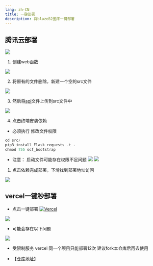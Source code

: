 ```yaml
---
lang: zh-CN
title: 一键部署
description: 将blazeB2图床一键部署
---
```


## 腾讯云部署

[![](/img/txy.svg)](https://console.cloud.tencent.com/scf/list-create?rid=1&ns=default&createType=empty)

1. 创建web函数

![](https://cloud.mr90.top/hexo/4/bfdb068c-a2c1-472c-990a-6f4420ee7cf7.png)

2. 将原有的文件删除，新建一个空的src文件

![](https://cloud.mr90.top/hexo/4/5a0fb26f-b137-4dda-a4f0-704cc23ad279.png)

3. 然后将[api](https://github.com/Rr210/blazeB2/tree/master/api)文件上传到src文件中

![](https://cloud.mr90.top/hexo/4/bf923231-d1cd-4312-ada0-fa786c775b76.png)

4. 点击终端安装依赖

- 必须执行 修改文件权限

```python
cd src/
pip3 install Flask requests -t .
chmod 755 scf_bootstrap
```
- 注意： 启动文件可能存在权限不足问题 
![](https://cloud.mr90.top/hexo/4/23b26647-97b8-4e64-aa05-2bee84666277.png)
![](https://cloud.mr90.top/hexo/4/d89e5329-bd8b-4100-956b-1cf1b38965ad.png)

1. 点击依赖完成部署，下滑找到部署地址访问

![](https://cloud.mr90.top/hexo/4/55fc7bf3-c8fe-45af-ace3-da9e7d582452.png)

## vercel一键秒部署

- 点击一键部署 [![Vercel](https://img.shields.io/badge/vercel-%23000000.svg?style=for-the-badge&logo=vercel&logoColor=white)](https://vercel.com/new/clone?s=https://github.com/Rr210/blazeB2.git)

![](https://cloud.mr90.top/hexo/4/38c9dcba-97bc-413d-a6a7-c8681937fa59.png)

- 可能会存在以下问题

![](https://cloud.mr90.top/hexo/4/179e261a-b2e6-4116-97b1-7984086f6d28.png)

- 受限制服务 vercel 同一个项目只能部署12次  建议fork本仓库后再去使用

- 【[仓库地址](https://github.com/Rr210/blazeB2)】
<Comments />